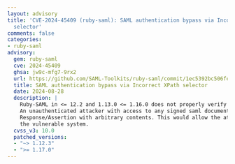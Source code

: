 ```yaml
---
layout: advisory
title: 'CVE-2024-45409 (ruby-saml): SAML authentication bypass via Incorrect XPath
  selector'
comments: false
categories:
- ruby-saml
advisory:
  gem: ruby-saml
  cve: 2024-45409
  ghsa: jw9c-mfg7-9rx2
  url: https://github.com/SAML-Toolkits/ruby-saml/commit/1ec5392bc506fe43a02dbb66b68741051c5ffeae
  title: SAML authentication bypass via Incorrect XPath selector
  date: 2024-08-28
  description: |
    Ruby-SAML in <= 12.2 and 1.13.0 <= 1.16.0 does not properly verify the signature of the SAML Response.
    An unauthenticated attacker with access to any signed saml document (by the IdP) can thus forge a SAML
    Response/Assertion with arbitrary contents. This would allow the attacker to log in as arbitrary user within
    the vulnerable system.
  cvss_v3: 10.0
  patched_versions:
  - "~> 1.12.3"
  - ">= 1.17.0"
---
```

